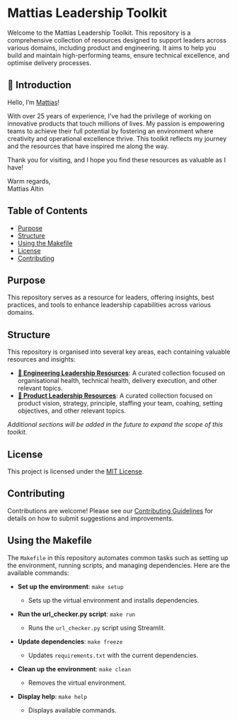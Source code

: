 # Mattias Leadership Toolkit

Welcome to the Mattias Leadership Toolkit. This repository is a comprehensive collection of resources designed to support leaders across various domains, including product and engineering. It aims to help you build and maintain high-performing teams, ensure technical excellence, and optimise delivery processes.

## 👋 Introduction

Hello, I’m [Mattias](https://www.linkedin.com/in/mattiasaltin/)\!

With over 25 years of experience, I've had the privilege of working on innovative products that touch millions of lives. My passion is empowering teams to achieve their full potential by fostering an environment where creativity and operational excellence thrive. This toolkit reflects my journey and the resources that have inspired me along the way.

Thank you for visiting, and I hope you find these resources as valuable as I have!

Warm regards,  
Mattias Altin  

## Table of Contents

- [Purpose](#purpose)
- [Structure](#structure)
- [Using the Makefile](#using-the-makefile)
- [License](#license)
- [Contributing](#contributing)

## Purpose

This repository serves as a resource for leaders, offering insights, best practices, and tools to enhance leadership capabilities across various domains.

## Structure

This repository is organised into several key areas, each containing valuable resources and insights:

- **[🌱 Engineering Leadership Resources](engineering-leadership-resources/)**: A curated collection focused on organisational health, technical health, delivery execution, and other relevant topics.
- **[🌟 Product Leadership Resources](product-leadership-resources/)**: A curated collection focused on product vision, strategy, principle, staffing your team, coahing, setting objectives, and other relevant topics.

*Additional sections will be added in the future to expand the scope of this toolkit.*

## License

This project is licensed under the [MIT License](LICENSE).

## Contributing

Contributions are welcome! Please see our [Contributing Guidelines](engineering-leadership-resources/CONTRIBUTING.md) for details on how to submit suggestions and improvements.

## Using the Makefile

The `Makefile` in this repository automates common tasks such as setting up the environment, running scripts, and managing dependencies. Here are the available commands:

- **Set up the environment**: `make setup`
  - Sets up the virtual environment and installs dependencies.

- **Run the url_checker.py script**: `make run`
  - Runs the `url_checker.py` script using Streamlit.

- **Update dependencies**: `make freeze`
  - Updates `requirements.txt` with the current dependencies.

- **Clean up the environment**: `make clean`
  - Removes the virtual environment.

- **Display help**: `make help`
  - Displays available commands.
  